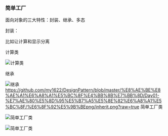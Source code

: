### 简单工厂

面向对象的三大特性：封装、继承、多态

封装：

比如让计算和显示分离

计算类

![计算类](https://github.com/my1622/DesignPattern/blob/master/%E8%AE%BE%E8%AE%A1%E6%A8%A1%E5%BC%8F%E4%BB%8B%E7%BB%8D/Day01-%E7%AE%80%E5%8D%95%E5%B7%A5%E5%8E%82%E6%A8%A1%E5%BC%8F/%E6%8F%92%E5%9B%BEpng/%E8%BF%90%E7%AE%97%E7%B1%BB.png?raw=true)

继承

![继承](https://github.com/my1622/DesignPattern/blob/master/%E8%AE%BE%E8%AE%A1%E6%A8%A1%E5%BC%8F%E4%BB%8B%E7%BB%8D/Day01-%E7%AE%80%E5%8D%95%E5%B7%A5%E5%8E%82%E6%A8%A1%E5%BC%8F/%E6%8F%92%E5%9B%BEpng/inherit.png?raw=true)
https://github.com/my1622/DesignPattern/blob/master/%E8%AE%BE%E8%AE%A1%E6%A8%A1%E5%BC%8F%E4%BB%8B%E7%BB%8D/Day01-%E7%AE%80%E5%8D%95%E5%B7%A5%E5%8E%82%E6%A8%A1%E5%BC%8F/%E6%8F%92%E5%9B%BEpng/inherit.png?raw=true
简单工厂类

![简单工厂类](https://github.com/my1622/DesignPattern/blob/master/%E8%AE%BE%E8%AE%A1%E6%A8%A1%E5%BC%8F%E4%BB%8B%E7%BB%8D/Day01-%E7%AE%80%E5%8D%95%E5%B7%A5%E5%8E%82%E6%A8%A1%E5%BC%8F/%E6%8F%92%E5%9B%BEpng/%E7%AE%80%E5%8D%95%E5%B7%A5%E5%8E%82%E7%B1%BB1.png?raw=true)

![简单工厂类](https://github.com/my1622/DesignPattern/blob/master/%E8%AE%BE%E8%AE%A1%E6%A8%A1%E5%BC%8F%E4%BB%8B%E7%BB%8D/Day01-%E7%AE%80%E5%8D%95%E5%B7%A5%E5%8E%82%E6%A8%A1%E5%BC%8F/%E6%8F%92%E5%9B%BEpng/%E7%AE%80%E5%8D%95%E5%B7%A5%E5%8E%82%E7%B1%BB2.png?raw=true)
